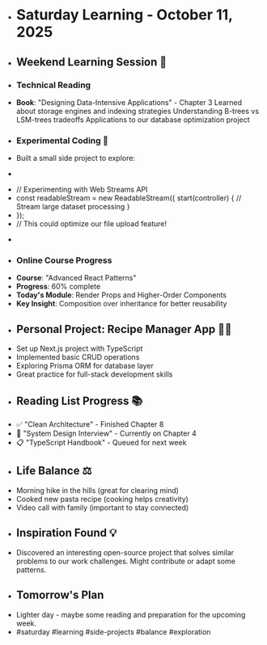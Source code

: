 - # Saturday Learning - October 11, 2025
- ## Weekend Learning Session 📖
- ### Technical Reading
- **Book**: "Designing Data-Intensive Applications" - Chapter 3
	Learned about storage engines and indexing strategies
	Understanding B-trees vs LSM-trees tradeoffs
	Applications to our database optimization project
- ### Experimental Coding 🧪
- Built a small side project to explore:
- ```javascript
- // Experimenting with Web Streams API
- const readableStream = new ReadableStream({
	start(controller) {
		// Stream large dataset processing
	}
- });
- // This could optimize our file upload feature!
- ```
- ### Online Course Progress
- **Course**: "Advanced React Patterns"
- **Progress**: 60% complete
- **Today's Module**: Render Props and Higher-Order Components
- **Key Insight**: Composition over inheritance for better reusability
- ## Personal Project: Recipe Manager App 👨‍🍳
- Set up Next.js project with TypeScript
- Implemented basic CRUD operations
- Exploring Prisma ORM for database layer
- Great practice for full-stack development skills
- ## Reading List Progress 📚
- ✅ "Clean Architecture" - Finished Chapter 8
- 🚧 "System Design Interview" - Currently on Chapter 4
- 📋 "TypeScript Handbook" - Queued for next week
- ## Life Balance ⚖️
- Morning hike in the hills (great for clearing mind)
- Cooked new pasta recipe (cooking helps creativity)
- Video call with family (important to stay connected)
- ## Inspiration Found 💡
- Discovered an interesting open-source project that solves similar problems to our work challenges. Might contribute or adapt some patterns.
- ## Tomorrow's Plan
- Lighter day - maybe some reading and preparation for the upcoming week.
- #saturday #learning #side-projects #balance #exploration